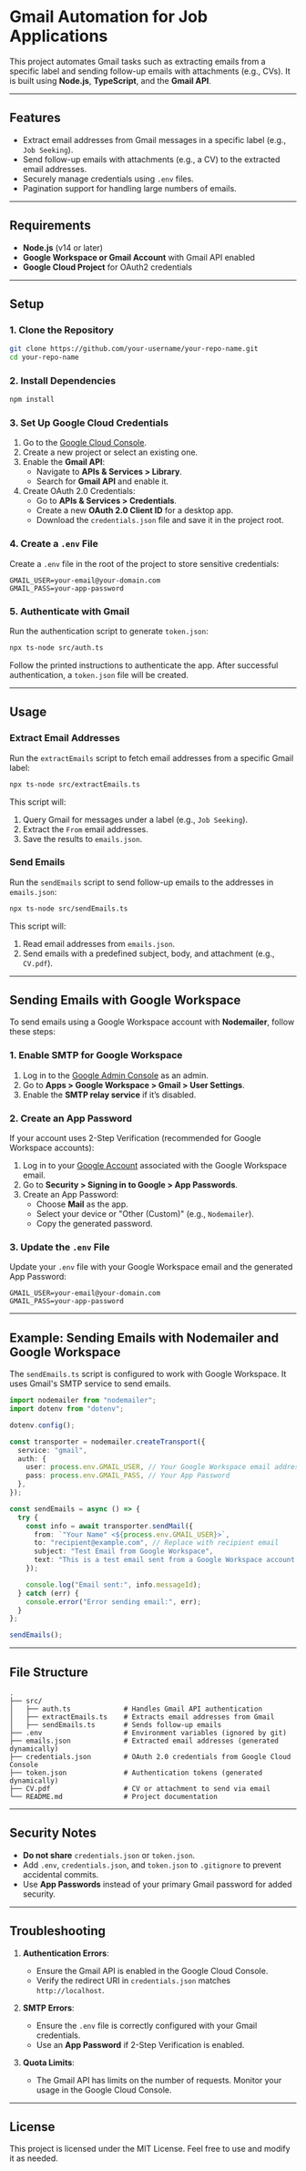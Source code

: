 
# Gmail Automation for Job Applications

This project automates Gmail tasks such as extracting emails from a specific label and sending follow-up emails with attachments (e.g., CVs). It is built using **Node.js**, **TypeScript**, and the **Gmail API**.

---

## Features
- Extract email addresses from Gmail messages in a specific label (e.g., `Job Seeking`).
- Send follow-up emails with attachments (e.g., a CV) to the extracted email addresses.
- Securely manage credentials using `.env` files.
- Pagination support for handling large numbers of emails.

---

## Requirements
- **Node.js** (v14 or later)
- **Google Workspace or Gmail Account** with Gmail API enabled
- **Google Cloud Project** for OAuth2 credentials

---

## Setup

### 1. Clone the Repository
```bash
git clone https://github.com/your-username/your-repo-name.git
cd your-repo-name
```

### 2. Install Dependencies
```bash
npm install
```

### 3. Set Up Google Cloud Credentials
1. Go to the [Google Cloud Console](https://console.cloud.google.com/).
2. Create a new project or select an existing one.
3. Enable the **Gmail API**:
   - Navigate to **APIs & Services > Library**.
   - Search for **Gmail API** and enable it.
4. Create OAuth 2.0 Credentials:
   - Go to **APIs & Services > Credentials**.
   - Create a new **OAuth 2.0 Client ID** for a desktop app.
   - Download the `credentials.json` file and save it in the project root.

### 4. Create a `.env` File
Create a `.env` file in the root of the project to store sensitive credentials:
```env
GMAIL_USER=your-email@your-domain.com
GMAIL_PASS=your-app-password
```

### 5. Authenticate with Gmail
Run the authentication script to generate `token.json`:
```bash
npx ts-node src/auth.ts
```
Follow the printed instructions to authenticate the app. After successful authentication, a `token.json` file will be created.

---

## Usage

### Extract Email Addresses
Run the `extractEmails` script to fetch email addresses from a specific Gmail label:
```bash
npx ts-node src/extractEmails.ts
```
This script will:
1. Query Gmail for messages under a label (e.g., `Job Seeking`).
2. Extract the `From` email addresses.
3. Save the results to `emails.json`.

### Send Emails
Run the `sendEmails` script to send follow-up emails to the addresses in `emails.json`:
```bash
npx ts-node src/sendEmails.ts
```
This script will:
1. Read email addresses from `emails.json`.
2. Send emails with a predefined subject, body, and attachment (e.g., `CV.pdf`).

---

## Sending Emails with Google Workspace

To send emails using a Google Workspace account with **Nodemailer**, follow these steps:

### **1. Enable SMTP for Google Workspace**
1. Log in to the [Google Admin Console](https://admin.google.com/) as an admin.
2. Go to **Apps > Google Workspace > Gmail > User Settings**.
3. Enable the **SMTP relay service** if it’s disabled.

### **2. Create an App Password**
If your account uses 2-Step Verification (recommended for Google Workspace accounts):
1. Log in to your [Google Account](https://myaccount.google.com/) associated with the Google Workspace email.
2. Go to **Security > Signing in to Google > App Passwords**.
3. Create an App Password:
   - Choose **Mail** as the app.
   - Select your device or "Other (Custom)" (e.g., `Nodemailer`).
   - Copy the generated password.

### **3. Update the `.env` File**
Update your `.env` file with your Google Workspace email and the generated App Password:
```env
GMAIL_USER=your-email@your-domain.com
GMAIL_PASS=your-app-password
```

---

## Example: Sending Emails with Nodemailer and Google Workspace

The `sendEmails.ts` script is configured to work with Google Workspace. It uses Gmail's SMTP service to send emails.

```typescript
import nodemailer from "nodemailer";
import dotenv from "dotenv";

dotenv.config();

const transporter = nodemailer.createTransport({
  service: "gmail",
  auth: {
    user: process.env.GMAIL_USER, // Your Google Workspace email address
    pass: process.env.GMAIL_PASS, // Your App Password
  },
});

const sendEmails = async () => {
  try {
    const info = await transporter.sendMail({
      from: `"Your Name" <${process.env.GMAIL_USER}>`,
      to: "recipient@example.com", // Replace with recipient email
      subject: "Test Email from Google Workspace",
      text: "This is a test email sent from a Google Workspace account using Nodemailer.",
    });

    console.log("Email sent:", info.messageId);
  } catch (err) {
    console.error("Error sending email:", err);
  }
};

sendEmails();
```

---

## File Structure
```
.
├── src/
│   ├── auth.ts             # Handles Gmail API authentication
│   ├── extractEmails.ts    # Extracts email addresses from Gmail
│   ├── sendEmails.ts       # Sends follow-up emails
├── .env                    # Environment variables (ignored by git)
├── emails.json             # Extracted email addresses (generated dynamically)
├── credentials.json        # OAuth 2.0 credentials from Google Cloud Console
├── token.json              # Authentication tokens (generated dynamically)
├── CV.pdf                  # CV or attachment to send via email
└── README.md               # Project documentation
```

---

## Security Notes
- **Do not share** `credentials.json` or `token.json`.
- Add `.env`, `credentials.json`, and `token.json` to `.gitignore` to prevent accidental commits.
- Use **App Passwords** instead of your primary Gmail password for added security.

---

## Troubleshooting

1. **Authentication Errors**:
   - Ensure the Gmail API is enabled in the Google Cloud Console.
   - Verify the redirect URI in `credentials.json` matches `http://localhost`.

2. **SMTP Errors**:
   - Ensure the `.env` file is correctly configured with your Gmail credentials.
   - Use an **App Password** if 2-Step Verification is enabled.

3. **Quota Limits**:
   - The Gmail API has limits on the number of requests. Monitor your usage in the Google Cloud Console.

---

## License
This project is licensed under the MIT License. Feel free to use and modify it as needed.
